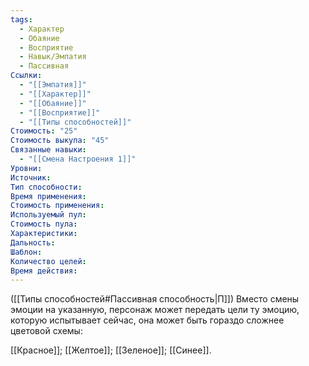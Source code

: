 ```yaml
---
tags:
  - Характер
  - Обаяние
  - Восприятие
  - Навык/Эмпатия
  - Пассивная
Ссылки:
  - "[[Эмпатия]]"
  - "[[Характер]]"
  - "[[Обаяние]]"
  - "[[Восприятие]]"
  - "[[Типы способностей]]"
Стоимость: "25"
Стоимость выкупа: "45"
Связанные навыки:
  - "[[Смена Настроения 1]]"
Уровни:
Источник:
Тип способности:
Время применения:
Стоимость применения:
Используемый пул:
Стоимость пула:
Характеристики:
Дальность:
Шаблон:
Количество целей:
Время действия:
---
```

([[Типы способностей#Пассивная способность|П]]) Вместо смены эмоции на указанную, персонаж может передать цели ту эмоцию, которую испытывает сейчас, она может быть гораздо сложнее цветовой схемы: 

[[Красное]]; [[Желтое]]; [[Зеленое]]; [[Синее]]. 